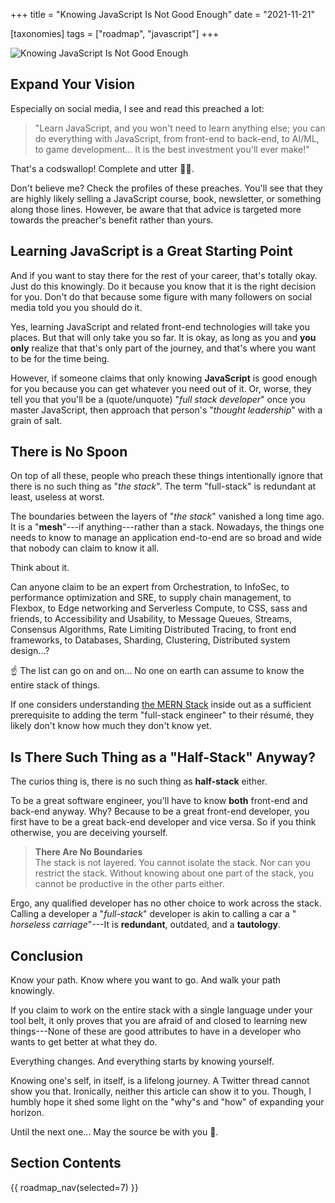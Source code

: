 +++
title = "Knowing JavaScript Is Not Good Enough"
date = "2021-11-21"

[taxonomies]
tags = ["roadmap", "javascript"]
+++

![Knowing JavaScript Is Not Good Enough](/images/size/w1200/2024/03/Volkan_zelik_the_most_buoyant_girl_in_the_known_universe_c92b2c3b-d6d5-4142-8b1b-7dcafcf07e14.png)

## Expand Your Vision

Especially on social media, I see and read this preached a lot:

> "Learn JavaScript, and you won't need to learn anything else; you can do
> everything with JavaScript, from front-end to back-end, to AI/ML, to game
> development... It is the best investment you'll ever make!"

That's a codswallop! Complete and utter 🐴💩.

Don't believe me? Check the profiles of these preaches. You'll see that they are
highly likely selling a JavaScript course, book, newsletter, or something along
those lines. However, be aware that that advice is targeted more towards the
preacher's benefit rather than yours.

## Learning JavaScript is a Great Starting Point

And if you want to stay there for the rest of your career, that's totally okay.
Just do this knowingly. Do it because you know that it is the right decision for
you. Don't do that because some figure with many followers on social media told
you you should do it.

Yes, learning JavaScript and related front-end technologies will take you
places. But that will only take you so far. It is okay, as long as you and **you
only** realize that that's only part of the journey, and that's where you want
to be for the time being.

However, if someone claims that only knowing **JavaScript** is good enough for
you because you can get whatever you need out of it. Or, worse, they tell you
that you'll be a (quote/unquote) "_full stack developer_" once you master
JavaScript, then approach that person's "_thought leadership_" with a grain of
salt.

## There is No Spoon

On top of all these, people who preach these things intentionally ignore that
there is no such thing as "_the stack_". The term "full-stack" is redundant at
least, useless at worst.

The boundaries between the layers of "_the stack_" vanished a long time ago. It
is a "**mesh**"---if anything---rather than a stack. Nowadays, the things one
needs to know to manage an application end-to-end are so broad and wide that
nobody can claim to know it all.

Think about it.

Can anyone claim to be an expert from Orchestration, to InfoSec, to performance
optimization and SRE, to supply chain management, to Flexbox, to Edge networking
and Serverless Compute, to CSS, sass and friends, to Accessibility and
Usability, to Message Queues, Streams, Consensus Algorithms, Rate Limiting
Distributed Tracing, to front end frameworks, to Databases, Sharding,
Clustering, Distributed system design...?

☝️ The list can go on and on... No one on earth can assume to know the entire
stack of things.

If one considers
understanding [the MERN Stack](https://blog.logrocket.com/mern-stack-tutorial/)
inside out as a sufficient prerequisite to adding the term "full-stack engineer"
to their résumé, they likely don't know how much they don't know yet.

## Is There Such Thing as a "Half-Stack" Anyway?

The curios thing is, there is no such thing as **half-stack** either.

To be a great software engineer, you'll have to know **both** front-end and
back-end anyway. Why? Because to be a great front-end developer, you first have
to be a great back-end developer and vice versa. So if you think otherwise, you
are deceiving yourself.

> **There Are No Boundaries**  
> The stack is not layered. You cannot isolate the stack. Nor can you restrict
> the stack. Without knowing about one part of the stack, you cannot be productive
> in the other parts either.

Ergo, any qualified developer has no other choice to work across the stack.
Calling a developer a "_full-stack_" developer is akin to calling a car a "
_horseless carriage_"---It is **redundant**, outdated, and a **tautology**.

## Conclusion

Know your path. Know where you want to go. And walk your path knowingly.

If you claim to work on the entire stack with a single language under your tool
belt, it only proves that you are afraid of and closed to learning new
things---None of these are good attributes to have in a developer who wants to
get better at what they do.

Everything changes. And everything starts by knowing yourself.

Knowing one's self, in itself, is a lifelong journey. A Twitter thread cannot
show you that. Ironically, neither this article can show it to you. Though, I
humbly hope it shed some light on the "why"s and "how" of expanding your
horizon.

Until the next one... May the source be with you 🦄.

## Section Contents

{{ roadmap_nav(selected=7) }}

